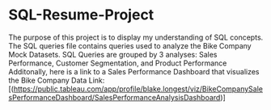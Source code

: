 # SQL-Resume-Project
The purpose of this project is to display my understanding of SQL concepts.
The SQL queries file contains queries used to analyze the Bike Company Mock Datasets. 
            SQL Queries are grouped by 3 analyses: Sales Performance, Customer Segmentation, and Product Performance
Additonally, here is a link to a Sales Performance Dashboard that visualizes the Bike Company Data
  Link: [(https://public.tableau.com/app/profile/blake.longest/viz/BikeCompanySalesPerformanceDashboard/SalesPerformanceAnalysisDashboard)]
